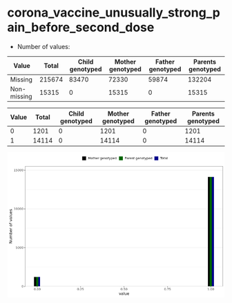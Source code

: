 # corona_vaccine_unusually_strong_pain_before_second_dose
- Number of values:

| Value | Total | Child genotyped | Mother genotyped | Father genotyped | Parents genotyped |
| ----- | ----- | --------------- | ---------------- | ---------------- |---------------- |
| Missing | 215674 | 83470 | 72330 | 59874 | 132204 |
| Non-missing | 15315 | 0 | 15315 | 0 | 15315 |

| Value | Total | Child genotyped | Mother genotyped | Father genotyped | Parents genotyped |
| ----- | ----- | --------------- | ---------------- | ---------------- |---------------- |
| 0 | 1201 | 0 | 1201 | 0 | 1201 |
| 1 | 14114 | 0 | 14114 | 0 | 14114 |



![](corona_vaccine_unusually_strong_pain_before_second_dose_n.png)



